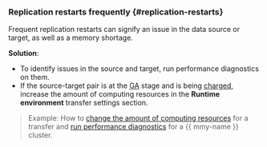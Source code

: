 ### Replication restarts frequently {#replication-restarts}

Frequent replication restarts can signify an issue in the data source or target, as well as a memory shortage.

**Solution**:

 * To identify issues in the source and target, run performance diagnostics on them.
  * If the source-target pair is at the [GA](../../../../overview/concepts/launch-stages.md) stage and is being [charged](../../../../data-transfer/pricing.md), increase the amount of computing resources in the **Runtime environment** transfer settings section.

> Example: How to [change the amount of computing resources](../../../../data-transfer/operations/transfer.md#update) for a transfer and [run performance diagnostics](../../../../managed-mysql/operations/performance-diagnostics.md) for a {{ mmy-name }} cluster.
